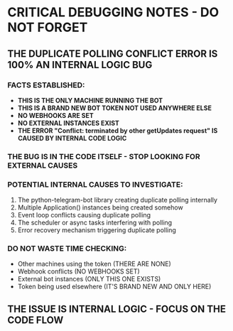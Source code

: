 # CRITICAL DEBUGGING NOTES - DO NOT FORGET

## THE DUPLICATE POLLING CONFLICT ERROR IS 100% AN INTERNAL LOGIC BUG

### FACTS ESTABLISHED:
- **THIS IS THE ONLY MACHINE RUNNING THE BOT**
- **THIS IS A BRAND NEW BOT TOKEN NOT USED ANYWHERE ELSE**
- **NO WEBHOOKS ARE SET**
- **NO EXTERNAL INSTANCES EXIST**
- **THE ERROR "Conflict: terminated by other getUpdates request" IS CAUSED BY INTERNAL CODE LOGIC**

### THE BUG IS IN THE CODE ITSELF - STOP LOOKING FOR EXTERNAL CAUSES

### POTENTIAL INTERNAL CAUSES TO INVESTIGATE:
1. The python-telegram-bot library creating duplicate polling internally
2. Multiple Application() instances being created somehow
3. Event loop conflicts causing duplicate polling
4. The scheduler or async tasks interfering with polling
5. Error recovery mechanism triggering duplicate polling

### DO NOT WASTE TIME CHECKING:
- Other machines using the token (THERE ARE NONE)
- Webhook conflicts (NO WEBHOOKS SET)
- External bot instances (ONLY THIS ONE EXISTS)
- Token being used elsewhere (IT'S BRAND NEW AND ONLY HERE)

## THE ISSUE IS INTERNAL LOGIC - FOCUS ON THE CODE FLOW